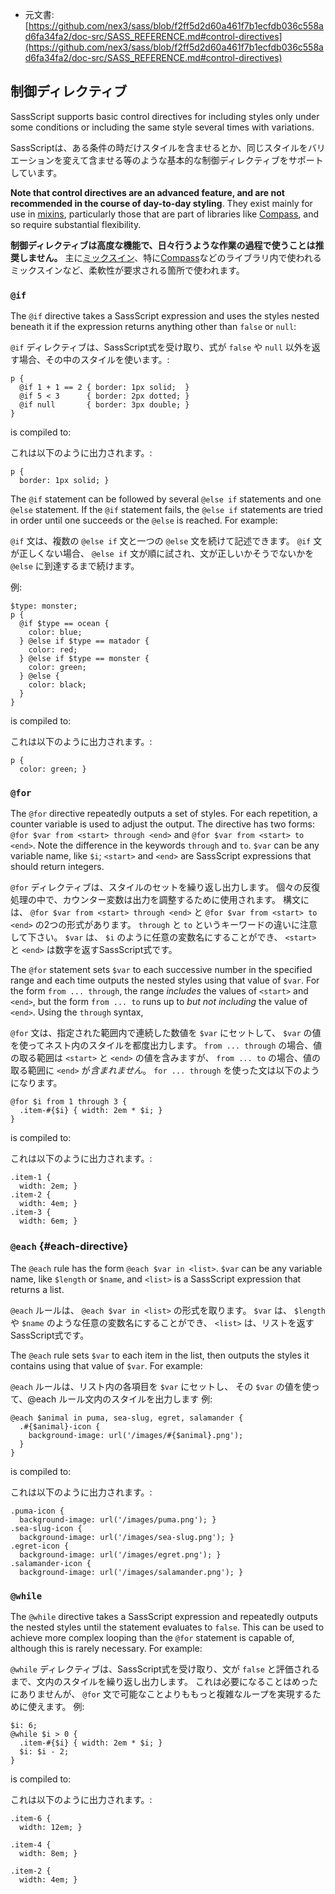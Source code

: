 +  元文書: [https://github.com/nex3/sass/blob/f2ff5d2d60a461f7b1ecfdb036c558ad6fa34fa2/doc-src/SASS_REFERENCE.md#control-directives](https://github.com/nex3/sass/blob/f2ff5d2d60a461f7b1ecfdb036c558ad6fa34fa2/doc-src/SASS_REFERENCE.md#control-directives)

## 制御ディレクティブ

SassScript supports basic control directives
for including styles only under some conditions
or including the same style several times with variations.

SassScriptは、ある条件の時だけスタイルを含ませるとか、同じスタイルをバリエーションを変えて含ませる等のような基本的な制御ディレクティブをサポートしています。

**Note that control directives are an advanced feature,
and are not recommended in the course of day-to-day styling**.
They exist mainly for use in [mixins](#mixins),
particularly those that are part of libraries like [Compass](http://compass-style.org),
and so require substantial flexibility.

**制御ディレクティブは高度な機能で、日々行うような作業の過程で使うことは推奨しません。**
主に[ミックスイン](#mixins)、特に[Compass](http://compass-style.org)などのライブラリ内で使われるミックスインなど、柔軟性が要求される箇所で使われます。

### `@if`

The `@if` directive takes a SassScript expression
and uses the styles nested beneath it if the expression returns
anything other than `false` or `null`:

`@if` ディレクティブは、SassScript式を受け取り、式が `false` や `null` 以外を返す場合、その中のスタイルを使います。:

    p {
      @if 1 + 1 == 2 { border: 1px solid;  }
      @if 5 < 3      { border: 2px dotted; }
      @if null       { border: 3px double; }
    }

is compiled to:

これは以下のように出力されます。:

    p {
      border: 1px solid; }

The `@if` statement can be followed by several `@else if` statements
and one `@else` statement.
If the `@if` statement fails,
the `@else if` statements are tried in order
until one succeeds or the `@else` is reached.
For example:

`@if` 文は、複数の `@else if` 文と一つの `@else` 文を続けて記述できます。
`@if` 文が正しくない場合、 `@else if` 文が順に試され、文が正しいかそうでないかを `@else` に到達するまで続けます。

例:

    $type: monster;
    p {
      @if $type == ocean {
        color: blue;
      } @else if $type == matador {
        color: red;
      } @else if $type == monster {
        color: green;
      } @else {
        color: black;
      }
    }

is compiled to:

これは以下のように出力されます。:

    p {
      color: green; }

### `@for`

The `@for` directive repeatedly outputs a set of styles. For each repetition, a
counter variable is used to adjust the output. The directive has two forms:
`@for $var from <start> through <end>` and `@for $var from <start> to <end>`.
Note the difference in the keywords `through` and `to`. `$var` can be any
variable name, like `$i`; `<start>` and `<end>` are SassScript expressions that
should return integers.

`@for` ディレクティブは、スタイルのセットを繰り返し出力します。
個々の反復処理の中で、カウンター変数は出力を調整するために使用されます。
構文には、 `@for $var from <start> through <end>` と `@for $var from <start> to <end>` の2つの形式があります。
`through` と `to` というキーワードの違いに注意して下さい。
`$var` は、 `$i` のように任意の変数名にすることができ、 `<start>` と `<end>` は数字を返すSassScript式です。

The `@for` statement sets `$var` to each successive number in the specified
range and each time outputs the nested styles using that value of `$var`. For
the form `from ... through`, the range *includes* the values of `<start>` and
`<end>`, but the form `from ... to` runs up to *but not including* the value of
`<end>`. Using the `through` syntax,

`@for` 文は、指定された範囲内で連続した数値を `$var` にセットして、 `$var` の値を使ってネスト内のスタイルを都度出力します。
`from ... through` の場合、値の取る範囲は `<start>` と `<end>` の値を含みますが、
`from ... to` の場合、値の取る範囲に `<end>` が*含まれません*。
`for ... through` を使った文は以下のようになります。

    @for $i from 1 through 3 {
      .item-#{$i} { width: 2em * $i; }
    }

is compiled to:

これは以下のように出力されます。:

    .item-1 {
      width: 2em; }
    .item-2 {
      width: 4em; }
    .item-3 {
      width: 6em; }

### `@each` {#each-directive}

The `@each` rule has the form `@each $var in <list>`.
`$var` can be any variable name, like `$length` or `$name`,
and `<list>` is a SassScript expression that returns a list.

`@each` ルールは、 `@each $var in <list>` の形式を取ります。
`$var` は、 `$length` や `$name` のような任意の変数名にすることができ、
`<list>` は、リストを返すSassScript式です。

The `@each` rule sets `$var` to each item in the list,
then outputs the styles it contains using that value of `$var`.
For example:

`@each` ルールは、リスト内の各項目を `$var` にセットし、
その `$var` の値を使って、@each ルール文内のスタイルを出力します
例:

    @each $animal in puma, sea-slug, egret, salamander {
      .#{$animal}-icon {
        background-image: url('/images/#{$animal}.png');
      }
    }

is compiled to:

これは以下のように出力されます。:

    .puma-icon {
      background-image: url('/images/puma.png'); }
    .sea-slug-icon {
      background-image: url('/images/sea-slug.png'); }
    .egret-icon {
      background-image: url('/images/egret.png'); }
    .salamander-icon {
      background-image: url('/images/salamander.png'); }

### `@while`

The `@while` directive takes a SassScript expression
and repeatedly outputs the nested styles
until the statement evaluates to `false`.
This can be used to achieve more complex looping
than the `@for` statement is capable of,
although this is rarely necessary.
For example:

`@while` ディレクティブは、SassScript式を受け取り、文が `false` と評価されるまで、文内のスタイルを繰り返し出力します。
これは必要になることはめったにありませんが、 `@for` 文で可能なことよりももっと複雑なループを実現するために使えます。
例:

    $i: 6;
    @while $i > 0 {
      .item-#{$i} { width: 2em * $i; }
      $i: $i - 2;
    }

is compiled to:

これは以下のように出力されます。:

    .item-6 {
      width: 12em; }

    .item-4 {
      width: 8em; }

    .item-2 {
      width: 4em; }
